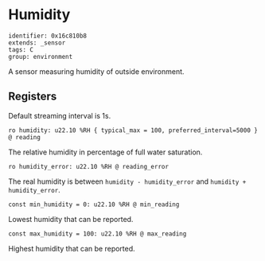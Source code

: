 # Humidity

    identifier: 0x16c810b8
    extends: _sensor
    tags: C
    group: environment

A sensor measuring humidity of outside environment.

## Registers

Default streaming interval is 1s.

    ro humidity: u22.10 %RH { typical_max = 100, preferred_interval=5000 } @ reading

The relative humidity in percentage of full water saturation.

    ro humidity_error: u22.10 %RH @ reading_error

The real humidity is between `humidity - humidity_error` and `humidity + humidity_error`.

    const min_humidity = 0: u22.10 %RH @ min_reading

Lowest humidity that can be reported.

    const max_humidity = 100: u22.10 %RH @ max_reading

Highest humidity that can be reported.
